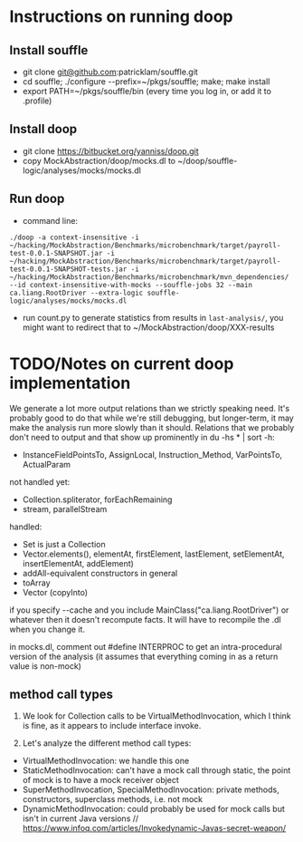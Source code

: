 # Instructions on running doop

## Install souffle

* git clone git@github.com:patricklam/souffle.git
* cd souffle; ./configure --prefix=~/pkgs/souffle; make; make install
* export PATH=~/pkgs/souffle/bin (every time you log in, or add it to .profile)

## Install doop
* git clone https://bitbucket.org/yanniss/doop.git
* copy MockAbstraction/doop/mocks.dl to ~/doop/souffle-logic/analyses/mocks/mocks.dl

## Run doop
* command line:

```./doop -a context-insensitive -i ~/hacking/MockAbstraction/Benchmarks/microbenchmark/target/payroll-test-0.0.1-SNAPSHOT.jar -i ~/hacking/MockAbstraction/Benchmarks/microbenchmark/target/payroll-test-0.0.1-SNAPSHOT-tests.jar -i ~/hacking/MockAbstraction/Benchmarks/microbenchmark/mvn_dependencies/ --id context-insensitive-with-mocks --souffle-jobs 32 --main ca.liang.RootDriver --extra-logic souffle-logic/analyses/mocks/mocks.dl```

* run count.py to generate statistics from results in `last-analysis/`, you might want to redirect that to ~/MockAbstraction/doop/XXX-results

# TODO/Notes on current doop implementation

We generate a lot more output relations than we strictly speaking need. It's probably good to do 
that while we're still debugging, but longer-term, it may make the analysis run more slowly than 
it should. Relations that we probably don't need to output and that show up prominently in du 
-hs * | sort -h:

* InstanceFieldPointsTo, AssignLocal, Instruction_Method, VarPointsTo, ActualParam

not handled yet:
* Collection.spliterator, forEachRemaining
* stream, parallelStream

handled:
* Set is just a Collection
* Vector.elements(), elementAt, firstElement, lastElement, setElementAt, insertElementAt, addElement)
* addAll-equivalent constructors in general
* toArray
* Vector (copyInto)

if you specify --cache and you include MainClass("ca.liang.RootDriver") or whatever then it doesn't recompute facts. It will have to recompile the .dl when you change it.

in mocks.dl, comment out #define INTERPROC to get an intra-procedural version of the analysis (it assumes that everything coming in as a return value is non-mock)

## method call types

1. We look for Collection calls to be VirtualMethodInvocation, which I think is fine, as it appears to include interface invoke.

2. Let's analyze the different method call types:
* VirtualMethodInvocation: we handle this one
* StaticMethodInvocation: can't have a mock call through static, the point of mock is to have a mock receiver object
* SuperMethodInvocation, SpecialMethodInvocation: private methods, constructors, superclass methods, i.e. not mock
* DynamicMethodInvocation: could probably be used for mock calls but isn't in current Java versions
// https://www.infoq.com/articles/Invokedynamic-Javas-secret-weapon/


